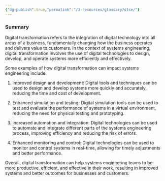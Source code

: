 ```yaml
---
{"dg-publish":true,"permalink":"/3-resources/glossary/dtse/"}
---
```



### Summary
Digital transformation refers to the integration of digital technology into all areas of a business, fundamentally changing how the business operates and delivers value to customers. In the context of systems engineering, digital transformation involves the use of digital technologies to design, develop, and operate systems more efficiently and effectively.

Some examples of how digital transformation can impact systems engineering include:

1.  Improved design and development: Digital tools and techniques can be used to design and develop systems more quickly and accurately, reducing the time and cost of development.
    
2.  Enhanced simulation and testing: Digital simulation tools can be used to test and evaluate the performance of systems in a virtual environment, reducing the need for physical testing and prototyping.
    
3.  Increased automation and integration: Digital technologies can be used to automate and integrate different parts of the systems engineering process, improving efficiency and reducing the risk of errors.
    
4.  Enhanced monitoring and control: Digital technologies can be used to monitor and control systems in real-time, allowing for timely adjustments and better performance.
    

Overall, digital transformation can help systems engineering teams to be more productive, efficient, and effective in their work, resulting in improved systems and better outcomes for businesses and customers.


